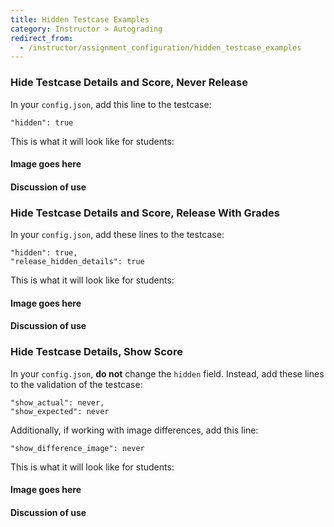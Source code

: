 ```yaml
---
title: Hidden Testcase Examples
category: Instructor > Autograding
redirect_from:
  - /instructor/assignment_configuration/hidden_testcase_examples
---
```


### Hide Testcase Details and Score, Never Release

In your `config.json`, add this line to the testcase:
```
"hidden": true
```

This is what it will look like for students:

#### Image goes here

#### Discussion of use

### Hide Testcase Details and Score, Release With Grades

In your `config.json`, add these lines to the testcase:
```
"hidden": true,
"release_hidden_details": true
```

This is what it will look like for students:

#### Image goes here

#### Discussion of use

### Hide Testcase Details, Show Score

In your `config.json`, **do not** change the `hidden` field.
Instead, add these lines to the validation of the testcase:
```
"show_actual": never,
"show_expected": never
```
Additionally, if working with image differences, add this line:
```
"show_difference_image": never
```

This is what it will look like for students:

#### Image goes here

#### Discussion of use